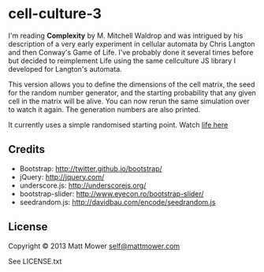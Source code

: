 # cell-culture-3

I'm reading **Complexity** by M. Mitchell Waldrop and was intrigued by his description of a very early experiment
in cellular automata by Chris Langton and then Conway's Game of Life. I've probably done it several times before but
decided to reimplement Life using the same cellculture JS library I developed for Langton's automata.

This version allows you to define the dimensions of the cell matrix, the seed for the random number generator, and
the starting probability that any given cell in the matrix will be alive. You can now rerun the same simulation over
to watch it again. The generation numbers are also printed.


It currently uses a simple randomised starting point. Watch [life here](http://htmlpreview.github.com/?https://github.com/mmower/cell-culture-3/blob/master/src/cell_culture_3/index.html)

## Credits

* Bootstrap: http://twitter.github.io/bootstrap/
* jQuery: http://jquery.com/
* underscore.js: http://underscorejs.org/
* bootstrap-slider: http://www.eyecon.ro/bootstrap-slider/
* seedrandom.js: http://davidbau.com/encode/seedrandom.js

## License

Copyright © 2013 Matt Mower <self@mattmower.com>

See LICENSE.txt
